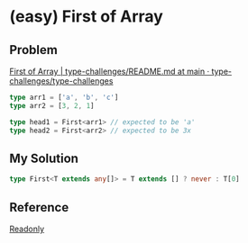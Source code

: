 # (easy) First of Array

## Problem

[First of Array | type-challenges/README.md at main · type-challenges/type-challenges](https://github.com/type-challenges/type-challenges/blob/main/questions/00014-easy-first/README.md)

```typescript
type arr1 = ['a', 'b', 'c']
type arr2 = [3, 2, 1]

type head1 = First<arr1> // expected to be 'a'
type head2 = First<arr2> // expected to be 3x
```

## My Solution

```typescript
type First<T extends any[]> = T extends [] ? never : T[0]
```

## Reference

[Readonly](https://ghaiklor.github.io/type-challenges-solutions/en/easy-readonly.html)
